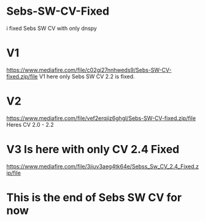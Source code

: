 # Sebs-SW-CV-Fixed
i fixed Sebs SW CV with only dnspy
# V1
https://www.mediafire.com/file/c02gi27nnhweds9/Sebs-SW-CV-fixed.zip/file
V1 here only Sebs SW CV 2.2 is fixed.
# V2
https://www.mediafire.com/file/vef2erqjiz6ghgl/Sebs-SW-CV-fixed.zip/file
Heres CV 2.0 - 2.2
# V3 Is here with only CV 2.4 Fixed
https://www.mediafire.com/file/3jiuv3aeg4tk64e/Sebss_Sw_CV_2.4_Fixed.zip/file

# This is the end of Sebs SW CV for now
